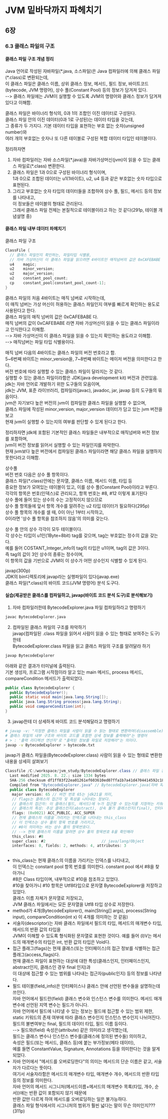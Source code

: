 # JVM 밑바닥까지 파헤치기

## 6장

### 6.3 클래스 파일의 구조

#### 클래스 파일 구조 개념 정리

Java 언어로 작성된 자바파일(\*.java, 소스파일)은 Java 컴파일러에 의해 클래스 파일(\*.class)로 변환되는데,</br>
이 클래스 파일은 클래스 이름, 상위 클래스 정보, 메서드, 필드 정보, 바이트코드(bytecode, JVM 명령어), 상수 풀(Constant Pool) 등의 정보가 담겨져 있다.</br>
--> 클래스 파일에는 JVM이 실행할 수 있도록 JVM의 명령어와 클래스 정보가 담겨져 있다고 이해함.

클래스 파일은 바이너리 형식의, 0과 1의 조합인 이진 데이터로 구성된다.</br>
클래스 파일 안의 이진 데이터(0과 1로 구성된)는 데이터 타입을 갖는데,</br>
그 종류가 두 가지다. 기본 데이터 타입을 표현하는 부호 없는 숫자(unsigned number)와</br>
여러 개의 부호없는 숫자나 또 다른 테이블로 구성된 복합 데이터 타입인 테이블이다.

정리하자면

1. 자바 컴파일러는 자바 소스파일(\*.java)을 자바가상머신(jvm)이 읽을 수 있는 클래스 파일로(\*.class) 변환한다.
2. 클래스 파일은 1과 0으로 구성된 바이너리 형식이며,</br>
   1과 0으로 조합된 데이터는 u1(1바이트), u2, u4 등과 같은 부호없는 숫자 타입으로 표현된다.
3. 그리고 부호없는 숫자 타입의 데이터들을 조합하여 상수 풀, 필드, 메서드 등의 정보를 나타내고,</br>
   이 정보들은 테이블의 형태로 관리된다.</br>
   그래서 클래스 파일 전체는 본질적으로 테이블이라고 하는 것 같다(291p, 테이블 개념설명 중)

#### 클래스 파일 내부 데이터 파헤치기

클래스 파일 구조

```java
ClassFile {
  // 클래스 파일인지 확인하는, 파일타입 식별용,
  // 자바 가상머신이 이 클래스 파일을 읽으려면 4바이트인 매직넘버의 값은 0xCAFEBABE 이어야 함.
  u4    magic;
  u2    minor_version;
  u2    major_version;
  u2    constant_pool_count;
  cp    constant_pool[constant_pool_count-1];
}
```

클래스 파일의 처음 4바이트는 매직 넘버로 시작하는데,</br>
이 매직 넘버는 가상 머신이 허용하는 클래스 파일인지 여부를 빠르게 확인하는 용도로 사용된다고 한다.</br>
클래스 파일의 매직 넘버의 값은 0xCAFEBABE 다.</br>
매직 넘버의 값이 0xCAFEBABE 라면 자바 가상머신이 읽을 수 있는 클래스 파일이라고 인식한다고 이해함.</br>
--> 자바 가상머신이 이 클래스 파일을 읽을 수 있는지 확인하는 용도라고 이해함.</br>
--> 매직넘버는 파일 타입 식별용이다.

매직 넘버 다음의 4바이트는 클래스 파일의 버전 번호라고 함.</br>
5\~6번째 바이트는 minor_version을, 7\~8번째 바이트는 메이저 버전을 의미한다고 한다.</br>
버전 번호에 따라 실행할 수 있는 클래스 파일이 달라지는 것 같다.</br>
실행할 수 있는 클래스 파일이라함은 JDK(java development kit) 버전과 관련있음.</br>
jdk는 자바 언어로 개발하기 위한 도구들의 모음이며,</br>
jdk는 JVM, 표준 라이브러리, 컴파일러(javac), javadoc, jar, javap 등의 도구들의 묶음이다.</br>
jvm은 자기보다 높은 버전의 jvm이 컴파일한 클래스 파일을 실행할 수 없으며,</br>
클래스 파일에 작성된 minor_version, major_version 데이터가 담고 있는 jvm 버전을 보고</br>
현재 jvm이 실행할 수 있는지의 여부를 판단할 수 있게 된다고 한다.

정리하자면
jdk에 포함된 기본적인 클래스 파일들은 내부적으로 매직넘버와 버전 정보를 포함하며,</br>
jvm이 버전 정보를 읽어서 실행할 수 있는 파일인지를 파악한다.</br>
현재 jvm보다 높은 버전에서 컴파일된 클래스 파일이라면 해당 클래스 파일을 실행하지 못한다라고 이해함.

상수풀</br>
버전 번호 다음은 상수 풀 항목이다.</br>
클래스 파일(\*.class)안에는 문자열, 클래스 이름, 메서드 이름, 타입 등</br>
중요한 정보가 모여있는 테이블이 있고, 이를 상수 풀(Constant Pool)이라고 부른다.</br>
각각의 항목은 번호(인덱스)로 관리되고, 항목 번호는 #8, #12 이렇게 표기된다</br>
상수 풀에 들어 있는 상수의 수는 고정적이지 않으므로</br>
상수 풀 항목들에 앞서 항목 개수를 알려주는 u2 타입 데이터가 필요하다(295p)</br>
상수 풀 항목의 개수를 셀 때, 0이 아닌 1부터 시작하고,</br>
0이라면 '상수 풀 항목을 참조하지 않음'의 의미를 갖는다.</br>

상수 풀 안의 상수 각각이 모두 테이블이다.</br>
각 상수는 타입이 u1인(1Byte=8bit) tag를 갖으며, tag는 부호없는 정수의 값을 갖는다.</br>
예를 들어 COSTANT_Integer_info의 tag의 타입은 u1이며, tag의 값은 3이다.</br>
즉 tag의 값이 3인 상수의 종류는 정수이며,</br>
이 항목의 값을 기반으로 JVM이 이 상수가 어떤 상수인지 식별할 수 있게 된다.</br>

javap(300p)</br>
JDK의 bin디렉토리에 javap라는 실행파일이 있다(javap.exe)</br>
클래스 파일(\*.class)의 바이트 코드(JVM 명령어) 분석 도구다.</br>

#### 실습(제공받은 클래스를 컴파일하고, javap(바이트 코드 분석 도구)로 분석해보기)

1. 자바 컴파일러한테 BytecodeExplorer.java 파일 컴파일하라고 명령하기

```bash
javac BytecodeExplorer.java
```

2. 컴파일된 클래스 파일의 구조를 파악하기</br>
   javap(컴파일된 .class 파일을 읽어서 사람이 읽을 수 있는 형태로 보여주는 도구)한테</br> BytecodeExplorer.class 파일을 읽고 클래스 파일의 구조를 알려달라 하기

```bash
javap BytecodeExplorer
```

아래와 같은 결과가 터미널에 출력된다.</br>
기본 생성자, 프로그램 시작점이라 알고 있는 main 메서드, process 메서드, compareCondition 메서드가 출력되었다.</br>

```java
public class BytecodeExplorer {
  public BytecodeExplorer();
  public static void main(java.lang.String[]);
  public java.lang.String process(java.lang.String);
  public void compareCondition(int);
}
```

3. javap한테 더 상세하게 바이트 코드 분석해달라고 명령하기</br>

```bash
# javap -v: "지정한 클래스 파일을 사람이 읽을 수 읽는 형태로 변환하여(disassemble)
# 클래스 파일의 내부 구조와 바이트 코드를 포함한 상세 정보를 출력해라"는 명령어
# > : '출력 리디렉션 연산자'로 "출력된 정보를 파일로 저장해라"는 의미다.
javap -v BytecodeExplorer > bytecode.txt
```

javap가 클래스 파일을(BytecodeExplorer.class) 사람이 읽을 수 있는 형태로 변환한 내용을 상세히 살펴보기

```java
Classfile /C:/workspace/jvm_study/BytecodeExplorer.class // 클래스 파일 경로
  Last modified 2025. 8. 22.; size 1334 bytes
  SHA-256 checksum df1ff83f22ea01261ef603610ed07ffa1b7a41d4704414592c1890c6627138e4
  Compiled from "BytecodeExplorer.java" // BytecodeExplorer.java(자바 파일)로부터 변환되었다.
  public class BytecodeExplorer
   major version: 65 // 버전 번호 65는 jdk21을 의미,
   // flags는 클래스의 접근자 및 특성을 나타내는 정보다.
   // 클래스의 접근자: 이 클래스(필드, 메서드)에 누가 접근할 수 있는지를 지정하는 키워드 ex. ACC_PUBLIC --> 이 클래스에 모두 접근이 가능하다.
   // 클래스의 특성: 추상 클래스인지(abstract), 상속 불가 클래스인지(final), 인터페이스인지(interface) 등 클래스의 특징을 정보로 나타낸다. ex. ACC_SUPER: 정확하게 부모클래스의 메서드를 호출할 수 있도록 JVM이 처리하라고 알려주는 역할.
   flags: (0x0021) ACC_PUBLIC, ACC_SUPER
   // 현재 클래스의 이름을 가리키는 인덱스를 나타내는 this_class
   // 이 인덱스는 상수 풀의 항목 번호를 가리키고,
   // #8이 의미하는 바는 상수 풀의 항목번호다.
   // --> 현재 클래스의 이름을 알려면 상수 풀의 항목번호 8을 확인해라
   this_class: #8
   super_class: #2                         // java/lang/Object
   interfaces: 0, fields: 2, methods: 4, attributes: 3



```

- this_class는 현재 클래스의 이름을 가리키는 인덱스를 나타내고,</br>
  이 인덱스는 constant pool 항목 번호를 의미한다. constant pool 에서 #8을 찾아가니</br>
  #8은 Class 타입이며, 내부적으로 #10을 참조하고 있었다.</br>
  #10을 찾아가니 #10 항목은 Utf8타입으로 문자열 BytecodeExplorer을 저장하고 있었다.</br>
  클래스 이름 자체가 문자열로 저장되고,</br>
  JVM 클래스 파일에서는 모든 문자열을 Utf8 타입 상수로 저장한다.</br>
- method가 4개(BytecodeExplorer(), main(String[] args), process(String input), compareCondition(int x) 이 4개를 의미하는 것 같음)
- 서술자(descriptor)는 자바 클래스 파일에서 필드의 타입, 메서드의 매개변수 타입, 매서드의 반환 값의 타입을</br>
  JVM이 이해할 수 있도록 형식화된 문자열로 표현한 것이다. 예를 들어 (I)V는 메서드의 매개변수의 타입은 int, 반환 값의 타입은 Void다.
- 접근 플래그(flags)는 현재 클래스(또는 인터페이스)의 접근 정보를 식별하는 접근 플래그(access_flags)다.</br>
  현재 클래스 파일이 표현하는 대상에 대한 특성(클래스인지, 인터페이스인지, abstract인지, 클래스인 경우 final 인지)과</br>
  이 대상에 접근할 수 있는 범위를 나타내는 접근자(public인지) 등의 정보를 나타낸다.
- 필드 테이블(field_info)은 인터페이스나 클래스 안에 선언된 변수들을 설명하는데 쓰인다.</br>
  자바 언어에서 필드란(field) 클래스 변수와 인스턴스 변수를 의미한다. 메서드 매개변수에 선언된 지역 변수는 필드가 아니다.</br>
  자바 언어에서 필드에 나타낼 수 있는 정보는 필드에 접근할 수 있는 범위 제한,</br>
  static 키워드의 존재 여부에 따라 클래스 변수인지 인스턴스 변수인지 나뉘어진다.</br>
  필드의 불변여부는 final, 필드의 데이터 타입, 필드 이름 등이다.</br>
  --> 필드와(field) 속성은(attribute) 같은 의미라고 생각했는데,</br>
  필드는 클래스 변수나 인스턴스 변수를(클래스에 정의된 변수들) 의미하고,</br>
  속성은 필드(또는 메서드, 클래스 등)에 붙는 부가정보(메타 데이터),</br>
  예를 들면 ConstantValue, Signature, Annotations 등을 의미한다는 것을 알게되었다.</br>
- 자바 언어에서 "메서드를 오버로딩한다"의 의미는 메서드의 단순 이름은 같고, 서술자가 다르다는 뜻이다.</br>
  여기서 서술자라함은 메서드의 매개변수 타입, 매개변수 개수, 메서드의 반환 타입 등의 정보를 의미한다.</br>
  자바 언어의 메서드 시그니처(메서드이름+메서드의 매개변수 목록(타입, 개수, 순서))에는 반환 값이 포함되지 않기 때문에</br>
  반환 값만 다르게 하여 메서드를 오버로딩하는 일은 불가능하다.</br>
  클래스 파일 형식에서의 시그니처의 범위가 훨씬 넓다는 말이 무슨 의미인지???(311p)
